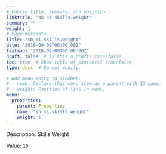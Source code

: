 ```yaml
---
# Course title, summary, and position.
linktitle: "sn_si.skills.weight"
summary: ""
weight: 1
# Page metadata.
title: "sn_si.skills.weight"
date: "2018-09-09T00:00:00Z"
lastmod: "2018-09-09T00:00:00Z"
draft: false  # Is this a draft? true/false
toc: true  # Show table of contents? true/false
type: docs  # Do not modify.

# Add menu entry to sidebar.
# - name: Declare this menu item as a parent with ID name.
# - weight: Position of link in menu.
menu:
  properties:
    parent: Properties
    name: "sn_si.skills.weight"
    weight: 1
---
```


Description: Skills Weight


Value: `10`